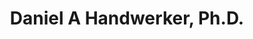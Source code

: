 ---
title: "Daniel A Handwerker, Ph.D."
presenter_id: daniel_handwerker
layout: member_all_presentations
---